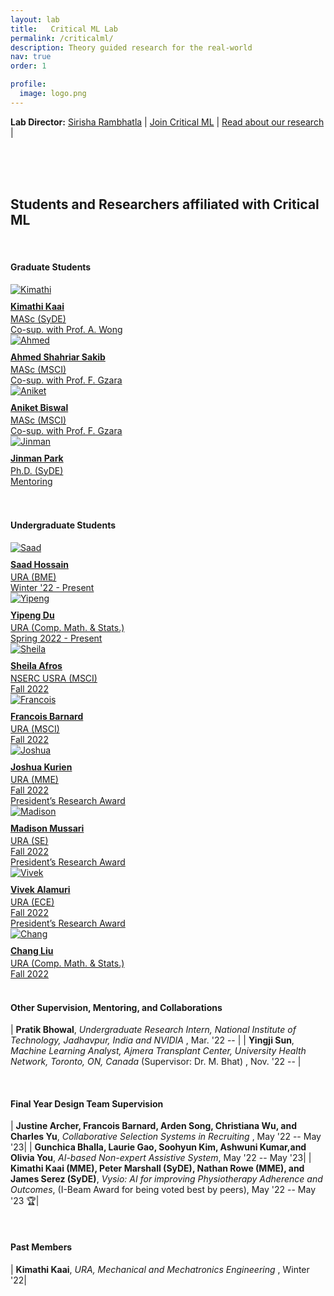 ```yaml
---
layout: lab
title:   Critical ML Lab
permalink: /criticalml/
description: Theory guided research for the real-world
nav: true
order: 1

profile:
  image: logo.png
---
```

**Lab Director:**  [Sirisha Rambhatla](https://sirisharambhatla.com) 
&#x7c; [Join Critical ML](/criticalml/join/) &#x7c; [Read about our research](/publications/) &#x7c;



<br />
<br />
<br />

## Students and Researchers affiliated with Critical ML


<style>
table {
    border-collapse: collapse;
}
table, th, td {
   border: 1px solid white;
}
blockquote {
    border-left: solid blue;
    padding-left: 10px;
}
</style>

<br>


#### Graduate Students
<div class ="image-gallery">
  <div class="box"><a href="https://www.linkedin.com/in/kimathikaai/" title="Kimathi Kaai">
         <img src="/assets/img/grp_mem/Kimathi.jpeg " alt="Kimathi"  class="img-gallery" />
         <div class ="textbox" style="margin-top:10px;"> <b> Kimathi Kaai </b> </div>
         <div class ="textbox" style="margin-top:3px;"> MASc (SyDE) <br> Co-sup. with Prof. A. Wong<br> </div></a>
  </div>

   <div class="box"><a href="https://ahmedshahriar.com/" title="Ahmed Shahriar">
         <img src="/assets/img/grp_mem/Ahmed.jpeg " alt="Ahmed"  class="img-gallery" />
         <div class ="textbox" style="margin-top:10px;"> <b> Ahmed Shahriar Sakib </b> </div>
         <div class ="textbox" style="margin-top:3px;"> MASc (MSCI) <br> Co-sup. with Prof. F. Gzara<br> </div></a>
  </div>

  <div class="box"><a href="https://github.com/Aniket99coder" title="Aniket Biswal">
         <img src="/assets/img/grp_mem/Aniket.jpg" alt="Aniket"  class="img-gallery" />
         <div class ="textbox" style="margin-top:10px;"> <b> Aniket Biswal </b> </div>
         <div class ="textbox" style="margin-top:3px;"> MASc (MSCI) <br> Co-sup. with Prof. F. Gzara<br> </div></a>
  </div>

  <div class="box"><a href="https://www.linkedin.com/in/jinmanpark/?originalSubdomain=ca" title="Jinman Park">
         <img src="/assets/img/grp_mem/Jinman.jpeg" alt="Jinman"  class="img-gallery" />
         <div class ="textbox" style="margin-top:10px;"> <b> Jinman Park </b> </div>
         <div class ="textbox" style="margin-top:3px;"> Ph.D. (SyDE) <br> Mentoring <br> </div></a>
  </div>
    <br>
 </div>

<br>

#### Undergraduate Students

<div class ="image-gallery">
  <div class="box"><a href="https://github.com/sdhossain" title="Saad Hossain">
         <img src="/assets/img/grp_mem/Saad.jpg" alt="Saad"  class="img-gallery" />
         <div class ="textbox" style="margin-top:10px;"> <b> Saad Hossain </b> </div>
         <div class ="textbox" style="margin-top:3px;"> URA (BME) <br> Winter '22 - Present <br> </div></a>
  </div>

  <div class="box"><a href="https://www.linkedin.com/in/michael-du-28b035156/" title="Yipeng Du">
         <img src="/assets/img/grp_mem/Yipeng.jpeg " alt="Yipeng"  class="img-gallery" />
         <div class ="textbox" style="margin-top:10px;"> <b> Yipeng Du </b> </div>
         <div class ="textbox" style="margin-top:3px;"> URA (Comp. Math. & Stats.) <br> Spring 2022 - Present <br> </div></a>
  </div>

  <div class="box"><a href="https://github.com/safros" title="Sheila Afros">
         <img src="/assets/img/grp_mem/Sheila.jpg " alt="Sheila"  class="img-gallery" />
         <div class ="textbox" style="margin-top:10px;"> <b> Sheila Afros </b> </div>
         <div class ="textbox" style="margin-top:3px;"> NSERC USRA (MSCI) <br> Fall 2022<br> </div></a>
  </div>

  <div class="box"><a href="https://www.linkedin.com/in/fbarnard/" title="Francois Barnard">
         <img src="/assets/img/grp_mem/Francois.jpeg " alt="Francois"  class="img-gallery" />
         <div class ="textbox" style="margin-top:10px;"> <b> Francois Barnard </b> </div>
         <div class ="textbox" style="margin-top:3px;"> URA (MSCI) <br> Fall 2022 <br> </div></a>
  </div>


  <div class="box"><a href="https://www.linkedin.com/in/joshua-kurien/" title="Joshua Kurien">
         <img src="/assets/img/grp_mem/Joshua.jpeg" alt="Joshua"  class="img-gallery" />
         <div class ="textbox" style="margin-top:10px;"> <b> Joshua Kurien </b> </div>
         <div class ="textbox" style="margin-top:3px;"> URA (MME) <br> Fall 2022 <br> President’s Research Award <br> </div></a>
  </div>

  <div class="box"><a href="https://www.linkedin.com/in/madisonmussari/" title="Madison Mussari">
         <img src="/assets/img/grp_mem/Madison.jpeg " alt="Madison"  class="img-gallery" />
         <div class ="textbox" style="margin-top:10px;"> <b> Madison Mussari </b> </div>
         <div class ="textbox" style="margin-top:3px;"> URA (SE) <br> Fall 2022 <br> President’s Research Award  <br> </div></a>
  </div>
  <div class="box"><a href="https://github.com/valamuri2020" title="Vivek Alamuri">
         <img src="/assets/img/grp_mem/Vivek.jpeg " alt="Vivek"  class="img-gallery" />
         <div class ="textbox" style="margin-top:10px;"> <b> Vivek Alamuri </b> </div>
         <div class ="textbox" style="margin-top:3px;"> URA (ECE) <br> Fall 2022 <br> President’s Research Award<br> </div></a>
  </div>

  <div class="box"><a href="https://hellochang.github.io/projects/" title="Chang Liu">
         <img src="/assets/img/grp_mem/Chang.jpeg " alt="Chang"  class="img-gallery" />
         <div class ="textbox" style="margin-top:10px;"> <b> Chang Liu </b> </div>
         <div class ="textbox" style="margin-top:3px;"> URA (Comp. Math. & Stats.) <br> Fall 2022 <br> </div></a>
  </div>


<br>
    
 </div>


<!---
|  **Graduate Supervision and Mentoring**    |                                                                                
| ---           |                                                                                                            
| **Kimathi Kaai**, *MASc Student, Systems Design Engineering* (Co-supervised with Prof. A. Wong), Sept. '22 --|                           
| **Ahmed Shahriar Sakib**, *MASc Student, Management Sciences* (Co-supervised with Prof. F. Gzara), Sept. '22 --| 
| **Aniket Biswal**, *MASc Student, Management Sciences* (Co-supervised with Prof. F. Gzara), Sept. '22 --|   
| **Jinman Park**, *Ph.D. Student, Systems Design Engineering* (Supervisors: Prof. P. Fieguth and Prof. J. Zelek), Nov. '21 --| 
||
|**Undergraduate Supervision and Mentoring** |
| **Sheila Afros**, *NSERC USRA, Management Sciences* , Fall '22|
| **Madison Mussari**, *URA, Software Engineering* , Fall '22|
| **Joshua Kurien**, *URA, Mechanical and Mechatronics Engineering* , Fall '22 --|
| **Francois Barnard**, *URA, Management Sciences* , Fall '22 |
| **Vivek Alamuri**, *URA, Electrical and Computer Engineering* , Fall '22|
| **Yipeng Du**, *URA, Statistics and Computational Mathematics* , Spring '22|
| **Kimathi Kaai**, *URA, Mechanical and Mechatronics Engineering* , Winter '22|
| **Saad Hossain**, *URA, Biomedical Engineering* (Supervisor: Prof. P. Fieguth) , Winter '22 -- |
-->

#### Other Supervision, Mentoring, and Collaborations

| **Pratik Bhowal**, *Undergraduate Research Intern, National Institute of Technology, Jadhavpur, India and NVIDIA* , Mar. '22 -- |
| **Yingji Sun**, *Machine Learning Analyst, Ajmera Transplant Center, University Health Network, Toronto, ON, Canada* (Supervisor: Dr. M. Bhat) , Nov. '22 -- |

<br>

#### Final Year Design Team Supervision

| **Justine Archer, Francois Barnard, Arden Song, Christiana Wu, and Charles Yu**, *Collaborative Selection Systems in Recruiting* , May '22 -- May '23|
| **Gunchica Bhalla, Laurie Gao, Soohyun Kim, Ashwuni Kumar,and Olivia You**, *AI-based Non-expert Assistive System*, May '22 -- May '23|
| **Kimathi Kaai (MME), Peter Marshall (SyDE), Nathan Rowe (MME), and James Serez (SyDE)**, *Vysio: AI for improving Physiotherapy Adherence and Outcomes*, (I-Beam Award for being voted best by peers), May '22 -- May '23  🏆|

<br>


#### Past Members

| **Kimathi Kaai**, *URA, Mechanical and Mechatronics Engineering* , Winter '22|

<!---

### Research Projects
<div class="projects grid">

  {% assign sorted_projects = site.projects | sort: "importance" %}
  {% for project in sorted_projects %}
  <div class="grid-item">
    {% if project.redirect %}
    <a href="{{ project.redirect }}" target="_blank">
    {% else %}
    <a href="{{ project.url | relative_url }}">
    {% endif %}
      <div class="card hoverable">
        {% if project.img %}
        <img src="{{ project.img | relative_url }}" alt="project thumbnail">
        {% endif %}
        <div class="card-body">
          <h2 class="card-title text-lowercase">{{ project.title }}</h2>
          <p class="card-text">{{ project.description }}</p>
          <div class="row ml-1 mr-1 p-0">
            {% if project.github %}
            <div class="github-icon">
              <div class="icon" data-toggle="tooltip" title="Code Repository">
                <a href="{{ project.github }}" target="_blank"><i class="fab fa-github gh-icon"></i></a>
              </div>
              {% if project.github_stars %}
              <span class="stars" data-toggle="tooltip" title="GitHub Stars">
                <i class="fas fa-star"></i>
                <span id="{{ project.github_stars }}-stars"></span>
              </span>
              {% endif %}
            </div>
            {% endif %}
          </div>
        </div>
      </div>
    </a>
  </div>
{% endfor %}

</div>
-->
